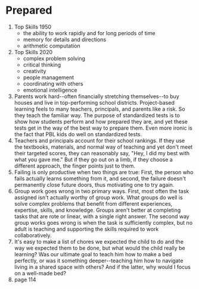 # Prepared

1. Top Skills 1950 
    - the ability to work rapidly and for long periods of time
    - memory for details and directions
    - arithmetic computation
2. Top Skills 2020
    - complex problem solving
    - critical thinking
    - creativity
    - people management
    - coordinating with others
    - emotional intelligence
3. Parents work hard--often financially stretching themselves--to buy houses and live in top-performing school districts. Project-based learning feels to many teachers, principals, and parents like a risk. So they teach the familiar way. The purpose of standardized tests is to show how students perform and how prepared they are, and yet these tests get in the way of the best way to prepare them. Even more ironic is the fact that PBL kids do well on standardized tests.
4. Teachers and principals account for their school rankings. If they use the textbooks, materials, and normal way of teaching and yet don't meet their targeted scores, they can reasonably say, "Hey, I did my best with what you gave me." But if they go out on a limb, if they choose a different approach, the finger points just to them.
5. Failing is only productive when two things are true: First, the person who fails actually learns something from it, and second, the failure doesn't permanently close future doors, thus motivating one to try again.
6. Group work goes wrong in two primary ways. First, most often the task assigned isn't actually worthy of group work. What groups do well is solve complex problems that benefit from different experiences, expertise, skills, and knowledge. Groups aren't better at completing tasks that are rote or linear, with a single right answer. The second way group works goes wrong is when the task is sufficiently complex, but no adult is teaching and supporting the skills required to work collaboratively.
7. It's easy to make a list of chores we expected the child to do and the way we expected them to be done, but what would the child really be learning? Was our ultimate goal to teach him how to make a bed perfectly, or was it something deeper--teaching him how to navigate living in a shared space with others? And if the latter, why would I focus on a well-made bed?
8.  page 114
